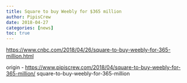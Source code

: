 ```yaml
---
title: Square to buy Weebly for $365 million
author: PipisCrew
date: 2018-04-27
categories: [news]
toc: true
---
```


https://www.cnbc.com/2018/04/26/square-to-buy-weebly-for-365-million.html

origin - https://www.pipiscrew.com/2018/04/square-to-buy-weebly-for-365-million/ square-to-buy-weebly-for-365-million